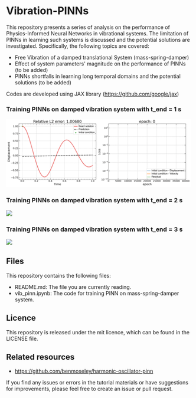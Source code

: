 # Vibration-PINNs


This repository presents a series of analysis on the performance of Physics-Informed Neural Networks in vibrational systems. The limitation of PINNs in learning such systems is discussed and the potential solutions are investigated. Specifically, the following topics are covered:

*   Free Vibration of a damped translational System (mass-spring-damper)
*   Effect of system parameters' magnitude on the performance of PINNs (to be added)
*   PINNs shortfalls in learning long temporal domains and the potential solutions (to be added)

Codes are developed using JAX library (https://github.com/google/jax)

### Training PINNs on damped vibration system with t_end = 1 s
<img src="assets/damped-vib-gif-1sec.gif" width="500">

### Training PINNs on damped vibration system with t_end = 2 s
<img src="assets/damped-vib-gif-2sec.gif" width="500">

### Training PINNs on damped vibration system with t_end = 3 s
<img src="assets/damped-vib-gif-3sec.gif" width="500">

## Files
This repository contains the following files:

*   README.md: The file you are currently reading.
*   vib_pinn.ipynb: The code for training PINN on mass-spring-damper system.

## Licence

This repository is released under the mit licence, which can be found in the LICENSE file.

## Related resources

*  https://github.com/benmoseley/harmonic-oscillator-pinn


If you find any issues or errors in the tutorial materials or have suggestions for improvements, please feel free to create an issue or pull request.
